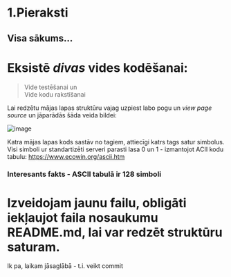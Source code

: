 # 1.Pieraksti  
## Visa sākums... 
  # Eksistē _divas_ vides kodēšanai:   
> Vide testēšanai un   
> Vide kodu rakstīšanai  

Lai redzētu mājas lapas struktūru vajag uzpiest labo pogu un _view page source_ un jāparādās šāda veida bildei:  

![image](https://user-images.githubusercontent.com/104782513/166294547-10ef45f9-404e-4d79-a7ad-a5f8d4c5f4c7.png)

Katra mājas lapas kods sastāv no tagiem, attiecīgi katrs tags satur simbolus. Visi simboli ur standartizēti serveri parasti lasa 0 un 1 - izmantojot ACII kodu tabulu: 
https://www.ecowin.org/ascii.htm  
### Interesants fakts - ASCII tabulā ir 128 simboli

# Izveidojam jaunu failu, obligāti iekļaujot faila nosaukumu README.md, lai var redzēt struktūru saturam. 

Ik pa, laikam jāsaglābā - t.i. veikt commit
